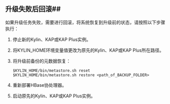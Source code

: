 ## 升级失败后回滚##

如果升级任务失败，需要进行回滚，将系统恢复到升级前的状态，请按照以下步骤执行：

1. 停止新的Kylin、KAP或KAP Plus实例。

2. 将KYLIN_HOME环境变量值更改为原先的Kylin、KAP或KAP Plus所在路径。

3. 将升级前备份的元数据恢复：

   ```shell
   $KYLIN_HOME/bin/metastore.sh reset 
   $KYLIN_HOME/bin/metastore.sh restore <path_of_BACKUP_FOLDER>
   ```

4. 重新部署HBase协处理器。

5. 启动原先的Kylin、KAP或KAP Plus实例。